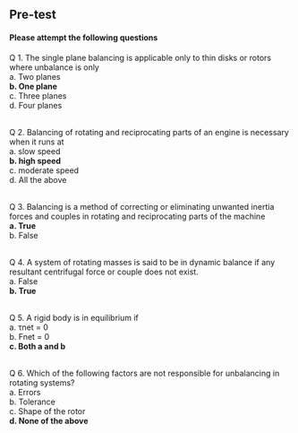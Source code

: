 ## <b> Pre-test</b>
#### Please attempt the following questions

Q 1. The single plane balancing is applicable only to thin disks or rotors where unbalance is only<br>
a. Two planes<br>
<b>b. One plane</b><br>
c. Three planes<br>
d. Four planes<br><br>

Q 2. Balancing of rotating and reciprocating parts of an engine is necessary when it runs at<br>
a. slow speed<br>
<b>b. high speed</b><br>
c. moderate speed<br>
d. All the above<br><br>

Q 3. Balancing is a method of correcting or eliminating unwanted inertia forces and couples in rotating and reciprocating parts of the machine<br>
<b>a. True</b><br>
b. False<br><br>

Q 4. A system of rotating masses is said to be in dynamic balance if any resultant centrifugal force or couple does not exist.<br>
a. False<br>
<b>b. True</b><br><br>

Q 5. A rigid body is in equilibrium if<br>
a. τnet = 0<br>
b. Fnet = 0<br>
<b>c. Both a and b</b><br><br>

Q 6. Which of the following factors are not responsible for unbalancing in rotating systems?<br>
a. Errors<br>
b. Tolerance<br>
c. Shape of the rotor<br>
<b>d.  None of the above</b><br><br>

